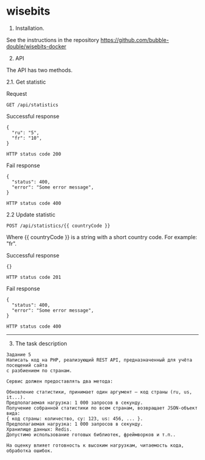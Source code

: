 # wisebits

1. Installation.

See the instructions in the repository https://github.com/bubble-double/wisebits-docker

2. API
   
The API has two methods.

2.1. Get statistic

Request
```angular2html
GET /api/statistics
```

Successful response
```angular2html
{
  "ru": "5",
  "fr": "10",
}

HTTP status code 200
```

Fail response
```angular2html
{
  "status": 400,
  "error": "Some error message",
}

HTTP status code 400
```

2.2 Update statistic
```angular2html
POST /api/statistics/{{ countryCode }}
```

Where {{ countryCode }} is a string with a short country code. For example: "fr".

Successful response
```angular2html
{}

HTTP status code 201
```

Fail response
```angular2html
{
  "status": 400,
  "error": "Some error message",
}

HTTP status code 400
```

-----------

3. The task description

```angular2html
Задание 5
Написать код на PHP, реализующий REST API, предназначенный для учёта посещений сайта 
с разбиением по странам.

Сервис должен предоставлять два метода:

Обновление статистики, принимает один аргумент – код страны (ru, us, it...).
Предполагаемая нагрузка: 1 000 запросов в секунду.
Получение собранной статистики по всем странам, возвращает JSON-объект вида:
{ код страны: количество, cy: 123, us: 456, ... }. 
Предполагаемая нагрузка: 1 000 запросов в секунду.
Хранилище данных: Redis.
Допустимо использование готовых библиотек, фреймворков и т.п..

На оценку влияет готовность к высоким нагрузкам, читаемость кода, обработка ошибок.
```
